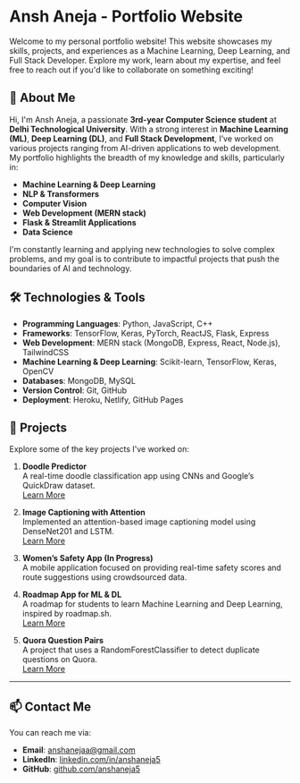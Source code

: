 # Ansh Aneja - Portfolio Website

Welcome to my personal portfolio website! This website showcases my skills, projects, and experiences as a Machine Learning, Deep Learning, and Full Stack Developer. Explore my work, learn about my expertise, and feel free to reach out if you'd like to collaborate on something exciting!

## 🚀 About Me

Hi, I'm Ansh Aneja, a passionate **3rd-year Computer Science student** at **Delhi Technological University**. With a strong interest in **Machine Learning (ML)**, **Deep Learning (DL)**, and **Full Stack Development**, I’ve worked on various projects ranging from AI-driven applications to web development. My portfolio highlights the breadth of my knowledge and skills, particularly in:

- **Machine Learning & Deep Learning**  
- **NLP & Transformers**  
- **Computer Vision**  
- **Web Development (MERN stack)**  
- **Flask & Streamlit Applications**  
- **Data Science**

I'm constantly learning and applying new technologies to solve complex problems, and my goal is to contribute to impactful projects that push the boundaries of AI and technology.

## 🛠️ Technologies & Tools

- **Programming Languages**: Python, JavaScript, C++
- **Frameworks**: TensorFlow, Keras, PyTorch, ReactJS, Flask, Express
- **Web Development**: MERN stack (MongoDB, Express, React, Node.js), TailwindCSS
- **Machine Learning & Deep Learning**: Scikit-learn, TensorFlow, Keras, OpenCV
- **Databases**: MongoDB, MySQL
- **Version Control**: Git, GitHub
- **Deployment**: Heroku, Netlify, GitHub Pages

## 📂 Projects

Explore some of the key projects I've worked on:

1. **Doodle Predictor**  
   A real-time doodle classification app using CNNs and Google’s QuickDraw dataset.  
   [Learn More](https://github.com/anshaneja5/Doodle-Predictor)

2. **Image Captioning with Attention**  
   Implemented an attention-based image captioning model using DenseNet201 and LSTM.  
   [Learn More](https://github.com/anshaneja5/Image-Captioning)

3. **Women’s Safety App (In Progress)**  
   A mobile application focused on providing real-time safety scores and route suggestions using crowdsourced data.

4. **Roadmap App for ML & DL**  
   A roadmap for students to learn Machine Learning and Deep Learning, inspired by roadmap.sh.  
   [Learn More](https://github.com/anshaneja5/roadmap-app)

5. **Quora Question Pairs**  
   A project that uses a RandomForestClassifier to detect duplicate questions on Quora.  
   [Learn More](https://github.com/anshaneja5/Quora-Question-Pairs)

---

## 📫 Contact Me

You can reach me via:

- **Email**: [anshanejaa@gmail.com](mailto:anshanejaa@gmail.com)
- **LinkedIn**: [linkedin.com/in/anshaneja5](https://www.linkedin.com/in/anshaneja5)
- **GitHub**: [github.com/anshaneja5](https://github.com/anshaneja5)
